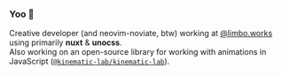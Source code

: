 ### Yoo 👋

Creative developer (and neovim-noviate, btw) working at [@limbo.works](https://limbo.works) using primarily **nuxt** & **unocss**.<br />
Also working on an open-source library for working with animations in JavaScript ([`@kinematic-lab/kinematic-lab`](https://github.com/kinematic-lab/kinematic-lab)).

<!--
**AskeLange/AskeLange** is a ✨ _special_ ✨ repository because its `README.md` (this file) appears on your GitHub profile.

- 🔭 I’m currently working with @limbo.works, using Vue.js + Tailwind.css (and sometimes React). 
- 🌱 I’m currently learning ...

Here are some ideas to get you started:

- 🔭 I’m currently working on ...
- 🌱 I’m currently learning ...
- 👯 I’m looking to collaborate on ...
- 🤔 I’m looking for help with ...
- 💬 Ask me about ...
- 📫 How to reach me: ...
- 😄 Pronouns: ...
- ⚡ Fun fact: ...
-->
